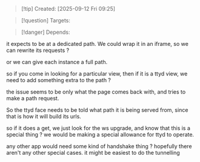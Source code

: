 
>[!tip] Created: [2025-09-12 Fri 09:25]

>[!question] Targets: 

>[!danger] Depends: 

it expects to be at a dedicated path.
We could wrap it in an iframe, so we can rewrite its requests ?

or we can give each instance a full path.

so if you come in looking for a particular view, then if it is a ttyd view, we need to add something extra to the path ?

the issue seems to be only what the page comes back with, and tries to make a path request.

So the ttyd face needs to be told what path it is being served from, since that is how it will build its urls.

so if it does a get, we just look for the ws upgrade, and know that this is a special thing ?
we would be making a special allowance for ttyd to operate.

any other app would need some kind of handshake thing ? hopefully there aren't any other special cases.
it might be easiest to do the tunnelling 
